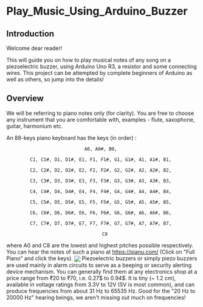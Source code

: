 # Play_Music_Using_Arduino_Buzzer
## Introduction
Welcome dear reader! 

This will guide you on how to play musical notes of any song on a piezoelectric buzzer, using Arduino Uno R3, a resistor and some connecting wires.
This project can be attempted by complete beginners of Arduino as well as others, so jump into the details!
## Overview
We will be referring to piano notes only (for clarity). You are free to choose any instrument that you are comfortable with, examples - flute, saxophone, guitar, harmonium etc.

An 88-keys piano keyboard has the keys (in order) :

<center><code>A0, A0#, B0, <br>
C1, C1#, D1, D1#, E1, F1, F1#, G1, G1#, A1, A1#, B1, <br>
C2, C2#, D2, D2#, E2, F2, F2#, G2, G2#, A2, A2#, B2, <br>
C3, C3#, D3, D3#, E3, F3, F3#, G3, G3#, A3, A3#, B3, <br>
C4, C4#, D4, D4#, E4, F4, F4#, G4, G4#, A4, A4#, B4, <br>
C5, C5#, D5, D5#, E5, F5, F5#, G5, G5#, A5, A5#, B5, <br>
C6, C6#, D6, D6#, E6, F6, F6#, G6, G6#, A6, A6#, B6, <br>
C7, C7#, D7, D7#, E7, F7, F7#, G7, G7#, A7, A7#, B7, <br>
  C8<br></code></center>

where A0 and C8 are the lowest and highest pitches possible respectively.
You can hear the notes of such a piano at https://pianu.com/ (Click on "Full Piano" and click the keys).
<img src="https://res.cloudinary.com/ritikadas/image/upload/v1596050238/My_Images/Arduino_Notes_bn7u8t.png" align="center">
Piezoelectric buzzers or simply piezo buzzers are used mainly in alarm circuits to serve as a beeping or security alerting device mechanism. You can generally find them at any electronics shop at a price range from ₹20 to ₹70, i.e. 0.27$ to 0.94$. It is tiny (~ 1.2 cm), available in voltage ratings from 3.3V to 12V (5V is most common), and can produce frequencies from about 31 Hz to 65535 Hz. Good for the "20 Hz to 20000 Hz" hearing beings, we aren't missing out much on frequencies!
